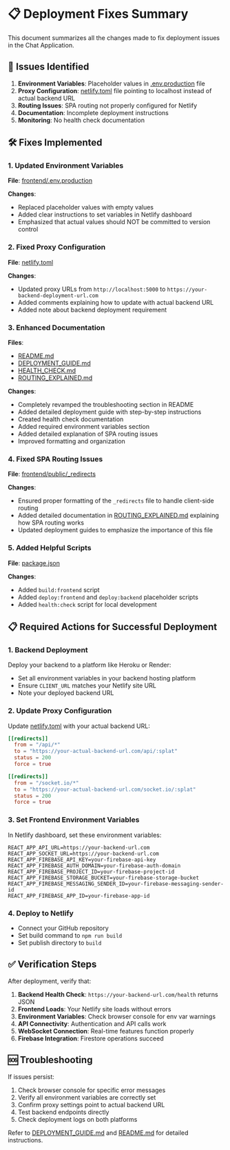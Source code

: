 # 📋 Deployment Fixes Summary

This document summarizes all the changes made to fix deployment issues in the Chat Application.

## 🔧 Issues Identified

1. **Environment Variables**: Placeholder values in [.env.production](file:///C:/Users/rishu/OneDrive/Desktop/Chat-now/frontend/.env.production) file
2. **Proxy Configuration**: [netlify.toml](file:///C:/Users/rishu/OneDrive/Desktop/Chat-now/netlify.toml) file pointing to localhost instead of actual backend URL
3. **Routing Issues**: SPA routing not properly configured for Netlify
4. **Documentation**: Incomplete deployment instructions
5. **Monitoring**: No health check documentation

## 🛠️ Fixes Implemented

### 1. Updated Environment Variables
**File**: [frontend/.env.production](file:///C:/Users/rishu/OneDrive/Desktop/Chat-now/frontend/.env.production)

**Changes**:
- Replaced placeholder values with empty values
- Added clear instructions to set variables in Netlify dashboard
- Emphasized that actual values should NOT be committed to version control

### 2. Fixed Proxy Configuration
**File**: [netlify.toml](file:///C:/Users/rishu/OneDrive/Desktop/Chat-now/netlify.toml)

**Changes**:
- Updated proxy URLs from `http://localhost:5000` to `https://your-backend-deployment-url.com`
- Added comments explaining how to update with actual backend URL
- Added note about backend deployment requirement

### 3. Enhanced Documentation
**Files**: 
- [README.md](file:///C:/Users/rishu/OneDrive/Desktop/Chat-now/README.md)
- [DEPLOYMENT_GUIDE.md](file:///C:/Users/rishu/OneDrive/Desktop/Chat-now/DEPLOYMENT_GUIDE.md)
- [HEALTH_CHECK.md](file:///C:/Users/rishu/OneDrive/Desktop/Chat-now/HEALTH_CHECK.md)
- [ROUTING_EXPLAINED.md](file:///C:/Users/rishu/OneDrive/Desktop/Chat-now/ROUTING_EXPLAINED.md)

**Changes**:
- Completely revamped the troubleshooting section in README
- Added detailed deployment guide with step-by-step instructions
- Created health check documentation
- Added required environment variables section
- Added detailed explanation of SPA routing issues
- Improved formatting and organization

### 4. Fixed SPA Routing Issues
**File**: [frontend/public/_redirects](file:///C:/Users/rishu/OneDrive/Desktop/Chat-now/frontend/public/_redirects)

**Changes**:
- Ensured proper formatting of the `_redirects` file to handle client-side routing
- Added detailed documentation in [ROUTING_EXPLAINED.md](file:///C:/Users/rishu/OneDrive/Desktop/Chat-now/ROUTING_EXPLAINED.md) explaining how SPA routing works
- Updated deployment guides to emphasize the importance of this file

### 5. Added Helpful Scripts
**File**: [package.json](file:///C:/Users/rishu/OneDrive/Desktop/Chat-now/package.json)

**Changes**:
- Added `build:frontend` script
- Added `deploy:frontend` and `deploy:backend` placeholder scripts
- Added `health:check` script for local development

## 📋 Required Actions for Successful Deployment

### 1. Backend Deployment
Deploy your backend to a platform like Heroku or Render:
- Set all environment variables in your backend hosting platform
- Ensure `CLIENT_URL` matches your Netlify site URL
- Note your deployed backend URL

### 2. Update Proxy Configuration
Update [netlify.toml](file:///C:/Users/rishu/OneDrive/Desktop/Chat-now/netlify.toml) with your actual backend URL:
```toml
[[redirects]]
  from = "/api/*"
  to = "https://your-actual-backend-url.com/api/:splat"
  status = 200
  force = true

[[redirects]]
  from = "/socket.io/*"
  to = "https://your-actual-backend-url.com/socket.io/:splat"
  status = 200
  force = true
```

### 3. Set Frontend Environment Variables
In Netlify dashboard, set these environment variables:
```env
REACT_APP_API_URL=https://your-backend-url.com
REACT_APP_SOCKET_URL=https://your-backend-url.com
REACT_APP_FIREBASE_API_KEY=your-firebase-api-key
REACT_APP_FIREBASE_AUTH_DOMAIN=your-firebase-auth-domain
REACT_APP_FIREBASE_PROJECT_ID=your-firebase-project-id
REACT_APP_FIREBASE_STORAGE_BUCKET=your-firebase-storage-bucket
REACT_APP_FIREBASE_MESSAGING_SENDER_ID=your-firebase-messaging-sender-id
REACT_APP_FIREBASE_APP_ID=your-firebase-app-id
```

### 4. Deploy to Netlify
- Connect your GitHub repository
- Set build command to `npm run build`
- Set publish directory to `build`

## ✅ Verification Steps

After deployment, verify that:

1. **Backend Health Check**: `https://your-backend-url.com/health` returns JSON
2. **Frontend Loads**: Your Netlify site loads without errors
3. **Environment Variables**: Check browser console for env var warnings
4. **API Connectivity**: Authentication and API calls work
5. **WebSocket Connection**: Real-time features function properly
6. **Firebase Integration**: Firestore operations succeed

## 🆘 Troubleshooting

If issues persist:

1. Check browser console for specific error messages
2. Verify all environment variables are correctly set
3. Confirm proxy settings point to actual backend URL
4. Test backend endpoints directly
5. Check deployment logs on both platforms

Refer to [DEPLOYMENT_GUIDE.md](file:///C:/Users/rishu/OneDrive/Desktop/Chat-now/DEPLOYMENT_GUIDE.md) and [README.md](file:///C:/Users/rishu/OneDrive/Desktop/Chat-now/README.md) for detailed instructions.